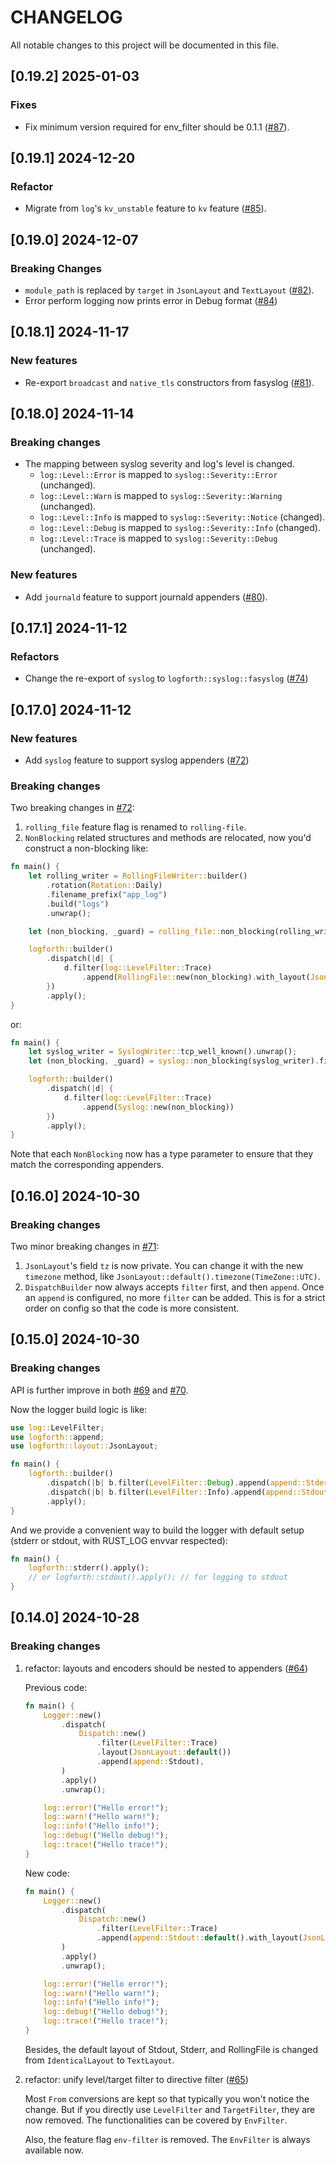 # CHANGELOG

All notable changes to this project will be documented in this file.

## [0.19.2] 2025-01-03

### Fixes

* Fix minimum version required for env_filter should be 0.1.1 ([#87](https://github.com/fast/logforth/pull/87)).

## [0.19.1] 2024-12-20

### Refactor

* Migrate from `log`'s `kv_unstable` feature to `kv` feature ([#85](https://github.com/fast/logforth/pull/85)).

## [0.19.0] 2024-12-07

### Breaking Changes

* `module_path` is replaced by `target` in `JsonLayout` and `TextLayout` ([#82](https://github.com/fast/logforth/pull/82)).
* Error perform logging now prints error in Debug format ([#84](https://github.com/fast/logforth/pull/84))

## [0.18.1] 2024-11-17

### New features

* Re-export `broadcast` and `native_tls` constructors from fasyslog ([#81](https://github.com/fast/logforth/pull/81)).

## [0.18.0] 2024-11-14

### Breaking changes

* The mapping between syslog severity and log's level is changed.
  * `log::Level::Error` is mapped to `syslog::Severity::Error` (unchanged).
  * `log::Level::Warn` is mapped to `syslog::Severity::Warning` (unchanged).
  * `log::Level::Info` is mapped to `syslog::Severity::Notice` (changed).
  * `log::Level::Debug` is mapped to `syslog::Severity::Info` (changed).
  * `log::Level::Trace` is mapped to `syslog::Severity::Debug` (unchanged).

### New features

* Add `journald` feature to support journald appenders ([#80](https://github.com/fast/logforth/pull/80)).

## [0.17.1] 2024-11-12

### Refactors

* Change the re-export of `syslog` to `logforth::syslog::fasyslog` ([#74](https://github.com/fast/logforth/pull/74))

## [0.17.0] 2024-11-12

### New features

* Add `syslog` feature to support syslog appenders ([#72](https://github.com/fast/logforth/pull/72))

### Breaking changes

Two breaking changes in [#72](https://github.com/fast/logforth/pull/72):

1. `rolling_file` feature flag is renamed to `rolling-file`.
2. `NonBlocking` related structures and methods are relocated, now you'd construct a non-blocking like:

```rust
fn main() {
    let rolling_writer = RollingFileWriter::builder()
        .rotation(Rotation::Daily)
        .filename_prefix("app_log")
        .build("logs")
        .unwrap();

    let (non_blocking, _guard) = rolling_file::non_blocking(rolling_writer).finish();

    logforth::builder()
        .dispatch(|d| {
            d.filter(log::LevelFilter::Trace)
                .append(RollingFile::new(non_blocking).with_layout(JsonLayout::default()))
        })
        .apply();
}
```

or:

```rust
fn main() {
    let syslog_writer = SyslogWriter::tcp_well_known().unwrap();
    let (non_blocking, _guard) = syslog::non_blocking(syslog_writer).finish();

    logforth::builder()
        .dispatch(|d| {
            d.filter(log::LevelFilter::Trace)
                .append(Syslog::new(non_blocking))
        })
        .apply();
}
```

Note that each `NonBlocking` now has a type parameter to ensure that they match the corresponding appenders.

## [0.16.0] 2024-10-30

### Breaking changes

Two minor breaking changes in [#71](https://github.com/fast/logforth/pull/71):

1. `JsonLayout`'s field `tz` is now private. You can change it with the new `timezone` method, like `JsonLayout::default().timezone(TimeZone::UTC)`.
2. `DispatchBuilder` now always accepts `filter` first, and then `append`. Once an `append` is configured, no more `filter` can be added. This is for a strict order on config so that the code is more consistent.

## [0.15.0] 2024-10-30

### Breaking changes

API is further improve in both [#69](https://github.com/fast/logforth/pull/69) and [#70](https://github.com/fast/logforth/pull/70).

Now the logger build logic is like:

```rust
use log::LevelFilter;
use logforth::append;
use logforth::layout::JsonLayout;

fn main() {
    logforth::builder()
        .dispatch(|b| b.filter(LevelFilter::Debug).append(append::Stderr::default().with_layout(JsonLayout::default())))
        .dispatch(|b| b.filter(LevelFilter::Info).append(append::Stdout::default().with_layout(JsonLayout::default())))
        .apply();
}
```

And we provide a convenient way to build the logger with default setup (stderr or stdout, with RUST_LOG envvar respected):

```rust
fn main() {
    logforth::stderr().apply();
    // or logforth::stdout().apply(); // for logging to stdout
}
```

## [0.14.0] 2024-10-28

### Breaking changes

1. refactor: layouts and encoders should be nested to appenders ([#64](https://github.com/fast/logforth/pull/64))

    Previous code:

    ```rust
    fn main() {
        Logger::new()
            .dispatch(
                Dispatch::new()
                    .filter(LevelFilter::Trace)
                    .layout(JsonLayout::default())
                    .append(append::Stdout),
            )
            .apply()
            .unwrap();

        log::error!("Hello error!");
        log::warn!("Hello warn!");
        log::info!("Hello info!");
        log::debug!("Hello debug!");
        log::trace!("Hello trace!");
    }
    ```

    New code:

    ```rust
    fn main() {
        Logger::new()
            .dispatch(
                Dispatch::new()
                    .filter(LevelFilter::Trace)
                    .append(append::Stdout::default().with_layout(JsonLayout::default())),
            )
            .apply()
            .unwrap();

        log::error!("Hello error!");
        log::warn!("Hello warn!");
        log::info!("Hello info!");
        log::debug!("Hello debug!");
        log::trace!("Hello trace!");
    }
    ```

    Besides, the default layout of Stdout, Stderr, and RollingFile is changed from `IdenticalLayout` to `TextLayout`.

2. refactor: unify level/target filter to directive filter ([#65](https://github.com/fast/logforth/pull/65))

    Most `From` conversions are kept so that typically you won't notice the change. But if you directly use `LevelFilter` and `TargetFilter`, they are now removed. The functionalities can be covered by `EnvFilter`.

    Also, the feature flag `env-filter` is removed. The `EnvFilter` is always available now.
